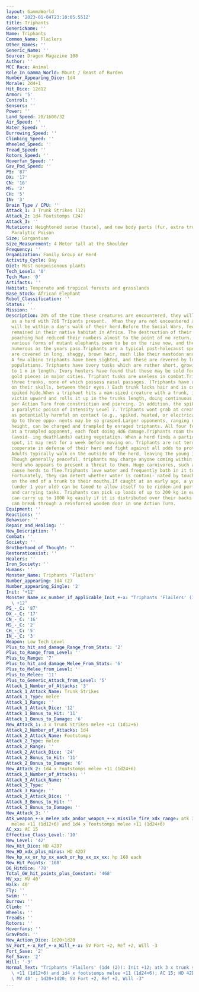 ```yaml
---
layout: GammaWorld
date: '2023-01-04T23:10:05.551Z'
title: Triphants
GenericName: ''
Name: Triphants
Common_Name: Flailers
Other_Names: ''
Generic_Name: ''
Source: Dragon Magazine 108
Author: ''
MCC Race: Animal
Role_In_Gamma_World: Mount / Beast of Burden
Number_Appearing_Dice: 1d4
Morale: 2d4+1
Hit_Dice: 12d12
Armor: '5'
Control: ''
Sensors: ''
Power: ''
Land_Speed: 20/1600/32
Air_Speed: ''
Water_Speed: ''
Burrowing_Speed: ''
Climbing_Speed: ''
Wheeled_Speed: ''
Tread_Speed: ''
Rotors_Speed: ''
Hoverfan_Speed: ''
Gav_Pod_Speed: ''
PS: '87'
DX: '17'
CN: '16'
MS: '2'
CH: '5'
IN: '3'
Brain Type / CPU: ''
Attack_1: 3 Trunk Strikes (12)
Attack_2: 1d4 Footstomps (24)
Attack_3: ''
Mutations: Heightened sense (taste), and new body parts (fur, extra trunks with spikes),
  Paralytic Poison
Size: Gargantuan
Size_Measurement: 4 Meter tall at the Shoulder
Frequency: ''
Organization: Family Group or Herd
Activity_Cycle: Day
Diet: Most nonpoisonous plants
Tech_Level: '0'
Tech_Max: '0'
Artifacts: ''
Habitat: Temperate and tropical forests and grasslands
Base_Stock: African Elephant
Robot_Classification: ''
Status: ''
Mission: ''
Description: 20% of the time these creatures are encountered, they will be encountered
  as a herd with 7d6 Tripants present.  When they are not encountered as a herd, they
  will be within a day's walk of their herd.Before the Social Wars, few elephants
  remained in their native habitat in Africa. The destruction of their lands and continued
  poaching had reduced their numbers almost to the point of no return. However, the
  various forms of mutant elephants seem to be on the rise now, and they become more
  numerous as the years pass.Triphants are a typical post-holocaust species. They
  are covered in long, shaggy, brown hair, much like their mastodon and mammoth ancestors.
  A few albino triphants have been sighted, and these are revered by local native
  populations. Triphants have ivory tusks which are rather short, growing only up
  to 1 m in length. Ivory hunters have found that these may be sold for up to 2000
  gold pieces in major cities. Triphant tusks are useless in combat.Triphants have
  three trunks, none of which possess nasal passages. (Triphants have olfactory openings
  on their skulls, between their eyes.) Each trunk lacks hair and is covered in tough,
  spiked hide.When a triphant hits a man-sized creature with a trunk, it pulls the
  victim upward and rolls it up in the trunks length, doing continuous damage of 3d4
  per Action Turn from constriction and piercing. In addition, the spikes possess
  a paralytic poison of Intensity Level 7. Triphants wont grab at creatures they recognize
  as potentially harmful on contact (e.g., spiked, heated, or electrically charged).
  Up to three oppo- nents may be so grasped.Larger opponents, ranging up to 4 m in
  height, can be charged and trampled by enraged triphants. All four feet can strike
  at a trampled opponent, each foot doing 4d6 damage.Triphants roam the countryside
  (avoid- ing deathlands) eating vegetation. When a herd finds a particularly good
  spot, it may rest for a week before moving on. Triphants are not territorial, but
  cooperate in defense of their herd and fight against all odds to protect their young.
  Adults typically walk on the outside of the herd, leaving the young in the middle.
  Though generally peaceful, triphants may charge anyone coming within 40 m of the
  herd who appears to present a threat to them. Huge carnivores, such as komodos,
  cause herds to flee.Triphants love water and frequently bath in it to cool themselves.
  Fortunately, they can detect whether water is contami- nated by touching a few drops
  on the end of a trunk to their mouths.If caught at an early age, a young triphant
  (under 1 year old) can be tamed to allow itself to be ridden and perform heavy lifting
  and carrying tasks. Triphants can pick up loads of up to 200 kg in each trunk, and
  can carry up to 1000 kg easily if it is distributed over their backs. A triphant
  can break through a reinforced wooden door in one Action Turn.
Equipment: ''
Reactions: ''
Behavior: ''
Repair_and_Healing: ''
New_Description: ''
Combat: ''
Society: ''
Brotherhood_of_Thought: ''
Restorationsist: ''
Healers: ''
Iron_Society: ''
Humans: ''
Monster_Name: Triphants 'Flailers'
Number_appearing: 1d4 (2)
Number_appearing_Single: '2'
Init: '+12'
Monster_Name_xx_number_if_applicable_Init_+-x: "Triphants 'Flailers' (1d4 (2)): Init\
  \ +12"
PS_-_C: '87'
DX_-_C: '17'
CN_-_C: '16'
MS_-_C: '2'
CH_-_C: '5'
IN_-_C: '3'
Weapon: Low Tech Level
Plus_to_hit_and_damage_Range_from_Stats: '2'
Plus_to_Range_from_Level: ''
Plus_to_Range: '7'
Plus_to_hit_and_damage_Melee_From_Stats: '6'
Plus_to_Melee_from_Level: ''
Plus_to_Melee: '11'
Plus_to_Generic_Attack_from_Level: '5'
Attack_1_Number_of_Attacks: '3'
Attack_1_Attack_Name: Trunk Strikes
Attack_1_Type: melee
Attack_1_Range: ''
Attack_1_Attack_Dice: '12'
Attack_1_Bonus_to_Hit: '11'
Attack_1_Bonus_to_Damage: '6'
New_Attack_1: 3 x Trunk Strikes melee +11 (1d12+6)
Attack_2_Number_of_Attacks: 1d4
Attack_2_Attack_Name: Footstomps
Attack_2_Type: melee
Attack_2_Range: ''
Attack_2_Attack_Dice: '24'
Attack_2_Bonus_to_Hit: '11'
Attack_2_Bonus_to_Damage: '6'
New_Attack_2: 1d4 x Footstomps melee +11 (1d24+6)
Attack_3_Number_of_Attacks: ''
Attack_3_Attack_Name: ''
Attack_3_Type: ''
Attack_3_Range: ''
Attack_3_Attack_Dice: ''
Attack_3_Bonus_to_Hit: ''
Attack_3_Bonus_to_Damage: ''
New_Attack_3: ''
Atk_weapon_+-x_melee_xdx_andor_weapon_+-x_missile_fire_xdx_range: atk 3 x trunk strikes
  melee +11 (1d12+6) and 1d4 x footstomps melee +11 (1d24+6)
AC_xx: AC 15
Effective_Class_Level: '10'
New_Level: '42'
New_Hit_Dice: HD 42D7
New_HD_xdx_plus_minus: HD 42D7
New_hp_xx_or_hp_xx_each_or_hp_xx_xx_xx: hp 168 each
New_Hit_Points: '168'
D6_Hitdice: '78'
Total_GW_hit_points_plus_Constant: '468'
MV_xx: MV 40'
Walk: 40'
Fly: ''
Swim: ''
Burrow: ''
Climb: ''
Wheels: ''
Treads: ''
Rotors: ''
Hoverfans: ''
GravPods: ''
New_Action_Dice: 1d20+1d20
SV_Fort_+-x_Ref_+-x_Will_+-x: SV Fort +2, Ref +2, Will -3
Fort_Save: '2'
Ref_Save: '2'
Will: '-3'
Normal_Text: "Triphants 'Flailers' (1d4 (2)): Init +12; atk 3 x trunk strikes melee\
  \ +11 (1d12+6) and 1d4 x footstomps melee +11 (1d24+6); AC 15; HD 42D7 hp 168 each;\
  \ MV 40' ; 1d20+1d20; SV Fort +2, Ref +2, Will -3"
...
```

